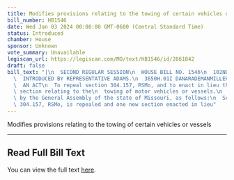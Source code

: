 ```yaml
---
title: Modifies provisions relating to the towing of certain vehicles or vessels
bill_number: HB1546
date: Wed Jan 03 2024 00:00:00 GMT-0600 (Central Standard Time)
status: Introduced
chamber: House
sponsor: Unknown
vote_summary: Unavailable
legiscan_url: https://legiscan.com/MO/text/HB1546/id/2861842
draft: false
bill_text: "|\n  SECOND REGULAR SESSION\n  HOUSE BILL NO. 1546\n  102ND GENERAL ASSEMBLY\n\
  \  INTRODUCED BY REPRESENTATIVE ADAMS.\n  3650H.01I DANARADEMANMILLER,ChiefClerk\n\
  \  AN ACT\n  To repeal section 304.157, RSMo, and to enact in lieu thereof one new\
  \ section relating to the\n  towing of motor vehicles or vessels.\n  Be it enacted\
  \ by the General Assembly of the state of Missouri, as follows:\n  Section A. Section\
  \ 304.157, RSMo, is repealed and one new section enacted in lieu"
---
```

Modifies provisions relating to the towing of certain vehicles or vessels

---

## Read Full Bill Text

You can view the full text [here](https://legiscan.com/MO/text/HB1546/id/2861842).
